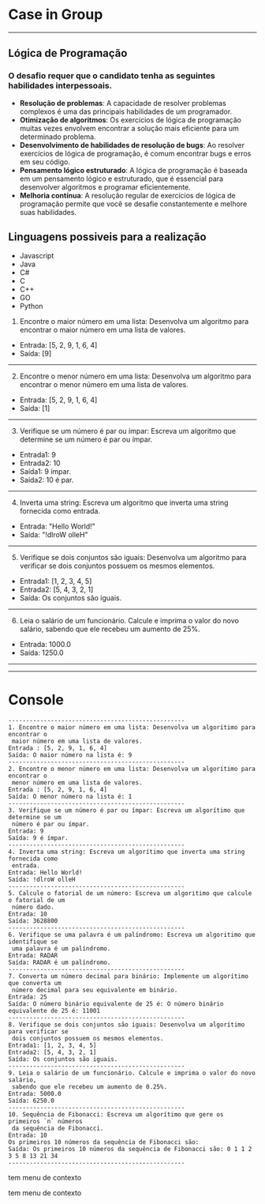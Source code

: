 # Case in Group
---
## Lógica de Programação
### O desafio requer que o candidato tenha as seguintes habilidades interpessoais.
- **Resolução de problemas**: A capacidade de resolver problemas complexos é uma das principais habilidades de um programador.
- **Otimização de algoritmos**: Os exercícios de lógica de programação muitas vezes envolvem encontrar a solução mais eficiente para um determinado problema.
- **Desenvolvimento de habilidades de resolução de bugs**: Ao resolver exercícios de lógica de programação, é comum encontrar bugs e erros em seu código.
- **Pensamento lógico estruturado**: A lógica de programação é baseada em um pensamento lógico e estruturado, que é essencial para desenvolver algoritmos e programar eficientemente.
- **Melhoria contínua**: A resolução regular de exercícios de lógica de programação permite que você se desafie constantemente e melhore suas habilidades.
## Linguagens possiveis para a realização
- Javascript
- Java
- C#
- C
- C++
- GO
- Python

1.  Encontre o maior número em uma lista: Desenvolva um algoritmo para encontrar o maior número em uma lista de valores. 
- Entrada: [5, 2, 9, 1, 6, 4]
- Saída: [9]
---
2.  Encontre o menor número em uma lista: Desenvolva um algoritmo para encontrar o menor número em uma lista de valores.
- Entrada: [5, 2, 9, 1, 6, 4]
- Saída: [1]
---
3.  Verifique se um número é par ou ímpar: Escreva um algoritmo que determine se um número é par ou ímpar.
- Entrada1: 9
- Entrada2: 10
- Saída1: 9 ímpar.
- Saída2: 10 é par.
---
4.  Inverta uma string: Escreva um algoritmo que inverta uma string fornecida como entrada.
- Entrada: "Hello World!"
- Saída: "!dlroW olleH"
---
5. Verifique se dois conjuntos são iguais: Desenvolva um algoritmo para verificar se dois conjuntos possuem os mesmos elementos.
- Entrada1: [1, 2, 3, 4, 5]
- Entrada2: [5, 4, 3, 2, 1]
- Saída: Os conjuntos são iguais.
---
6. Leia o salário de um funcionário. Calcule e imprima o valor do novo salário, sabendo que ele recebeu um aumento de 25%.
- Entrada: 1000.0
- Saída: 1250.0
---
---

# Console
```xsdregexp
--------------------------------------------------
1. Encontre o maior número em uma lista: Desenvolva um algorítimo para encontrar o
 maior número em uma lista de valores.
Entrada : [5, 2, 9, 1, 6, 4]
Saída: O maior número na lista é: 9
--------------------------------------------------
2. Encontre o menor número em uma lista: Desenvolva um algorítimo para encontrar o
 menor número em uma lista de valores.
Entrada : [5, 2, 9, 1, 6, 4]
Saída: O menor número na lista é: 1
--------------------------------------------------
3. Verifique se um número é par ou ímpar: Escreva um algorítimo que determine se um
 número é par ou ímpar.
Entrada: 9
Saída: 9 é ímpar.
--------------------------------------------------
4. Inverta uma string: Escreva um algorítimo que inverta uma string fornecida como
 entrada.
Entrada: Hello World!
Saída: !dlroW olleH
--------------------------------------------------
5. Calcule o fatorial de um número: Escreva um algoritimo que calcule o fatorial de um
 número dado.
Entrada: 10
Saída: 3628800
--------------------------------------------------
6. Verifique se uma palavra é um palíndromo: Escreva um algoritimo que identifique se
 uma palavra é um palíndromo.
Entrada: RADAR
Saída: RADAR é um palíndromo.
--------------------------------------------------
7. Converta um número decimal para binário: Implemente um algorítimo que converta um
 número decimal para seu equivalente em binário.
Entrada: 25
Saída: O número binário equivalente de 25 é: O número binário equivalente de 25 é: 11001
--------------------------------------------------
8. Verifique se dois conjuntos são iguais: Desenvolva um algorítimo para verificar se
 dois conjuntos possuem os mesmos elementos.
Entrada1: [1, 2, 3, 4, 5]
Entrada2: [5, 4, 3, 2, 1]
Saída: Os conjuntos são iguais.
--------------------------------------------------
9. Leia o salário de um funcionário. Calcule e imprima o valor do novo salário,
 sabendo que ele recebeu um aumento de 0.25%.
Entrada: 5000.0
Saída: 6250.0
--------------------------------------------------
10. Sequência de Fibonacci: Escreva um algorítimo que gere os primeiros `n` números
 da sequência de Fibonacci.
Entrada: 10
Os primeiros 10 números da sequência de Fibonacci são:
Saída: Os primeiros 10 números da sequência de Fibonacci são: 0 1 1 2 3 5 8 13 21 34
--------------------------------------------------
```
 
tem menu de contexto


tem menu de contexto
